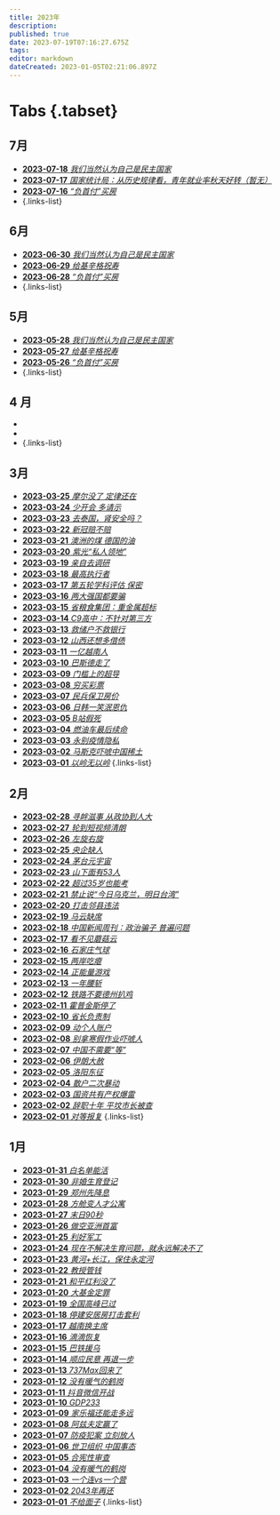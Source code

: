 ```yaml
---
title: 2023年
description: 
published: true
date: 2023-07-19T07:16:27.675Z
tags: 
editor: markdown
dateCreated: 2023-01-05T02:21:06.897Z
---
```


# Tabs {.tabset}
## 7月
- [**2023-07-18** *我们当然认为自己是民主国家*](./2023/07/18.md)
- [**2023-07-17** *国家统计局：从历史规律看，青年就业率秋天好转（暂无）*](./2023/07/17.md)
- [**2023-07-16** *“负首付”买房*](./2023/07/16.md)
- []()
{.links-list}

## 6月
- [**2023-06-30** *我们当然认为自己是民主国家*](./2023/06/30.md)
- [**2023-06-29** *给基辛格祝寿*](./2023/06/29.md)
- [**2023-06-28** *“负首付”买房*](./2023/06/28.md)
- []()
{.links-list}

## 5月
- [**2023-05-28** *我们当然认为自己是民主国家*](./2023/05/28.md)
- [**2023-05-27** *给基辛格祝寿*](./2023/05/27.md)
- [**2023-05-26** *“负首付”买房*](./2023/05/26.md)
- []()
{.links-list}

## 4 月
- []()
- []()
- []()
{.links-list}

## 3月
- [**2023-03-25** *摩尔没了 定律还在*](./2023/03/25.md)
- [**2023-03-24** *少开会 多请示*](./2023/03/24.md)
- [**2023-03-23** *去泰国，肾安全吗？*](./2023/03/23.md)
- [**2023-03-22** *新冠赔不赔*](./2023/03/22.md)
- [**2023-03-21** *澳洲的煤 德国的油*](./2023/03/21.md)
- [**2023-03-20** *紫光“私人领地”*](./2023/03/20.md)
- [**2023-03-19** *亲自去调研*](./2023/03/19.md)
- [**2023-03-18** *最高执行者*](./2023/03/18.md)
- [**2023-03-17** *第五轮学科评估 保密*](./2023/03/17.md)
- [**2023-03-16** *两大强国都要骗*](./2023/03/16.md)
- [**2023-03-15** *省粮食集团：重金属超标*](./2023/03/15.md)
- [**2023-03-14** *C9高中：不针对第三方*](./2023/03/14.md)
- [**2023-03-13** *救储户不救银行*](./2023/03/13.md)
- [**2023-03-12** *山西还想多借债*](./2023/03/12.md)
- [**2023-03-11** *一亿越南人*](./2023/03/11.md)
- [**2023-03-10** *巴斯德走了*](./2023/03/10.md)
- [**2023-03-09** *门槛上的超导*](./2023/03/09.md)
- [**2023-03-08** *穷买彩票*](./2023/03/08.md)
- [**2023-03-07** *民兵保卫房价*](./2023/03/07.md)
- [**2023-03-06** *日韩一笑泯恩仇*](./2023/03/06.md)
- [**2023-03-05** *B站假死*](./2023/03/05.md)
- [**2023-03-04** *燃油车最后续命*](./2023/03/04.md)
- [**2023-03-03** *永别疫情隐私*](./2023/03/03.md)
- [**2023-03-02** *马斯克吓唬中国稀土*](./2023/03/02.md)
- [**2023-03-01** *以岭无以岭*](./2023/03/01.md)
{.links-list}

## 2月
- [**2023-02-28** *寻衅滋事 从政协到人大*](./2023/02/28.md)
- [**2023-02-27** *轮到短视频清朗*](./2023/02/27.md)
- [**2023-02-26** *左旋右旋*](./2023/02/26.md)
- [**2023-02-25** *央企缺人*](./2023/02/25.md)
- [**2023-02-24** *茅台元宇宙*](./2023/02/24.md)
- [**2023-02-23** *山下面有53人*](./2023/02/23.md)
- [**2023-02-22** *超过35岁也能考*](./2023/02/22.md)
- [**2023-02-21** *禁止说“今日乌克兰，明日台湾”*](./2023/02/21.md)
- [**2023-02-20** *打击邻县违法*](./2023/02/20.md)
- [**2023-02-19** *马云缺席*](./2023/02/19.md)
- [**2023-02-18** *中国新闻周刊：政治骗子 普遍问题*](./2023/02/18.md)
- [**2023-02-17** *看不见蘑菇云*](./2023/02/17.md)
- [**2023-02-16** *石家庄气球*](./2023/02/16.md)
- [**2023-02-15** *两岸吃瘪*](./2023/02/15.md)
- [**2023-02-14** *正能量游戏*](./2023/02/14.md)
- [**2023-02-13** *一年腰斩*](./2023/02/13.md)
- [**2023-02-12** *铁路不要德州扒鸡*](./2023/02/12.md)
- [**2023-02-11** *霍普金斯停了*](./2023/02/11.md)
- [**2023-02-10** *省长负责制*](./2023/02/10.md)
- [**2023-02-09** *动个人账户*](./2023/02/09.md)
- [**2023-02-08** *别拿寒假作业吓唬人*](./2023/02/08.md)
- [**2023-02-07** *中国不需要“等”*](./2023/02/07.md)
- [**2023-02-06** *伊朗大赦*](./2023/02/06.md)
- [**2023-02-05** *洛阳东征*](./2023/02/05.md)
- [**2023-02-04** *散户二次暴动*](./2023/02/04.md)
- [**2023-02-03** *国资共有产权爆雷*](./2023/02/03.md)
- [**2023-02-02** *辞职十年 平坟市长被查*](./2023/02/02.md)
- [**2023-02-01** *对等报复*](./2023/02/01.md)
{.links-list}

## 1月
- [**2023-01-31** *白名单能活*](./2023/01/31.md)
- [**2023-01-30** *非婚生育登记*](./2023/01/30.md)
- [**2023-01-29** *郑州先降息*](./2023/01/29.md)
- [**2023-01-28** *方舱变人才公寓*](./2023/01/28.md)
- [**2023-01-27** *末日90秒*](./2023/01/27.md)
- [**2023-01-26** *做空亚洲首富*](./2023/01/26.md)
- [**2023-01-25** *利好军工*](./2023/01/25.md)
- [**2023-01-24** *现在不解决生育问题，就永远解决不了*](./2023/01/24.md)
- [**2023-01-23** *黄河+长江，保住永定河*](./2023/01/23.md)
- [**2023-01-22** *教授管钱*](./2023/01/22.md)
- [**2023-01-21** *和平红利没了*](./2023/01/21.md)
- [**2023-01-20** *大基金定罪*](./2023/01/20.md)
- [**2023-01-19** *全国高峰已过*](./2023/01/19.md)
- [**2023-01-18** *停建安居房打击套利*](./2023/01/18.md)
- [**2023-01-17** *越南换主席*](./2023/01/17.md)
- [**2023-01-16** *滴滴恢复*](./2023/01/16.md)
- [**2023-01-15** *巴铁援乌*](./2023/01/15.md)
- [**2023-01-14** *顺应民意 再退一步*](./2023/01/14.md)
- [**2023-01-13** *737Max回来了*](./2023/01/13.md)
- [**2023-01-12** *没有暖气的鹤岗*](./2023/01/12.md)
- [**2023-01-11** *抖音微信开战*](./2023/01/11.md)
- [**2023-01-10** *GDP233*](./2023/01/10.md)
- [**2023-01-09** *家乐福还能走多远*](./2023/01/09.md)
- [**2023-01-08** *阿兹夫定赢了*](./2023/01/08.md)
- [**2023-01-07** *防疫犯案 立刻放人*](./2023/01/07.md)
- [**2023-01-06** *世卫组织 中国事态*](./2023/01/06.md)
- [**2023-01-05** *合宪性审查*](./2023/01/05.md)
- [**2023-01-04** *没有暖气的鹤岗*](./2023/01/04.md)
- [**2023-01-03** *一个连vs一个营*](./2023/01/03.md)
- [**2023-01-02** *2043年再还*](./2023/01/02.md)
- [**2023-01-01** *不给面子*](./2023/01/01.md)
{.links-list}